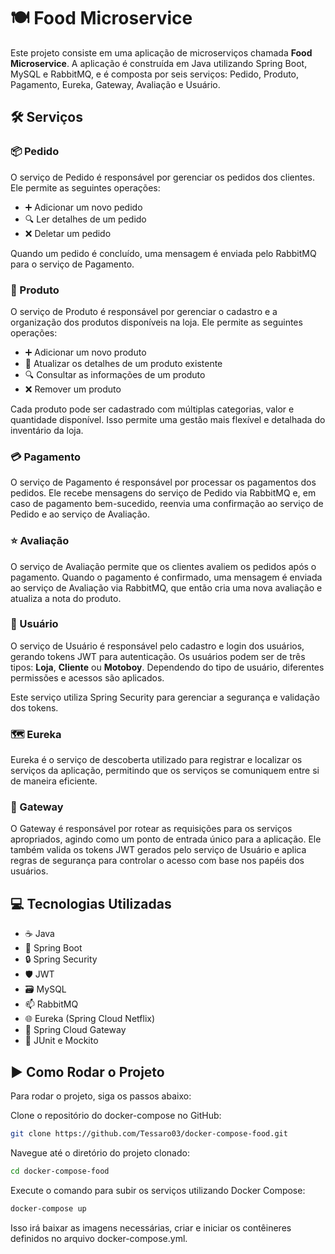 # 🍽️ Food Microservice

Este projeto consiste em uma aplicação de microserviços chamada **Food Microservice**. A aplicação é construída em Java utilizando Spring Boot, MySQL e RabbitMQ, e é composta por seis serviços: Pedido, Produto, Pagamento, Eureka, Gateway, Avaliação e Usuário.

## 🛠️ Serviços

### 📦 Pedido

O serviço de Pedido é responsável por gerenciar os pedidos dos clientes. Ele permite as seguintes operações:

- ➕ Adicionar um novo pedido
- 🔍 Ler detalhes de um pedido
- ❌ Deletar um pedido

Quando um pedido é concluído, uma mensagem é enviada pelo RabbitMQ para o serviço de Pagamento.

### 🛒 Produto

O serviço de Produto é responsável por gerenciar o cadastro e a organização dos produtos disponíveis na loja. Ele permite as seguintes operações:

- ➕ Adicionar um novo produto
- 📝 Atualizar os detalhes de um produto existente
- 🔍 Consultar as informações de um produto
- ❌ Remover um produto

Cada produto pode ser cadastrado com múltiplas categorias, valor e quantidade disponível. Isso permite uma gestão mais flexível e detalhada do inventário da loja.

### 💳 Pagamento

O serviço de Pagamento é responsável por processar os pagamentos dos pedidos. Ele recebe mensagens do serviço de Pedido via RabbitMQ e, em caso de pagamento bem-sucedido, reenvia uma confirmação ao serviço de Pedido e ao serviço de Avaliação.

### ⭐ Avaliação

O serviço de Avaliação permite que os clientes avaliem os pedidos após o pagamento. Quando o pagamento é confirmado, uma mensagem é enviada ao serviço de Avaliação via RabbitMQ, que então cria uma nova avaliação e atualiza a nota do produto.

### 👤 Usuário

O serviço de Usuário é responsável pelo cadastro e login dos usuários, gerando tokens JWT para autenticação. Os usuários podem ser de três tipos: **Loja**, **Cliente** ou **Motoboy**. Dependendo do tipo de usuário, diferentes permissões e acessos são aplicados.

Este serviço utiliza Spring Security para gerenciar a segurança e validação dos tokens.

### 🗺️ Eureka

Eureka é o serviço de descoberta utilizado para registrar e localizar os serviços da aplicação, permitindo que os serviços se comuniquem entre si de maneira eficiente.

### 🚪 Gateway

O Gateway é responsável por rotear as requisições para os serviços apropriados, agindo como um ponto de entrada único para a aplicação. Ele também valida os tokens JWT gerados pelo serviço de Usuário e aplica regras de segurança para controlar o acesso com base nos papéis dos usuários.

## 💻 Tecnologias Utilizadas

- ☕ Java
- 🌱 Spring Boot
- 🔒 Spring Security
- 🛡️ JWT
- 🗃️ MySQL
- 📫 RabbitMQ
- 🌐 Eureka (Spring Cloud Netflix)
- 🚪 Spring Cloud Gateway
- 🧪 JUnit e Mockito

## ▶️ Como Rodar o Projeto

Para rodar o projeto, siga os passos abaixo:

Clone o repositório do docker-compose no GitHub:

```sh
git clone https://github.com/Tessaro03/docker-compose-food.git
```

Navegue até o diretório do projeto clonado:

```sh
cd docker-compose-food
```
Execute o comando para subir os serviços utilizando Docker Compose:

```sh
docker-compose up
```
Isso irá baixar as imagens necessárias, criar e iniciar os contêineres definidos no arquivo docker-compose.yml.

